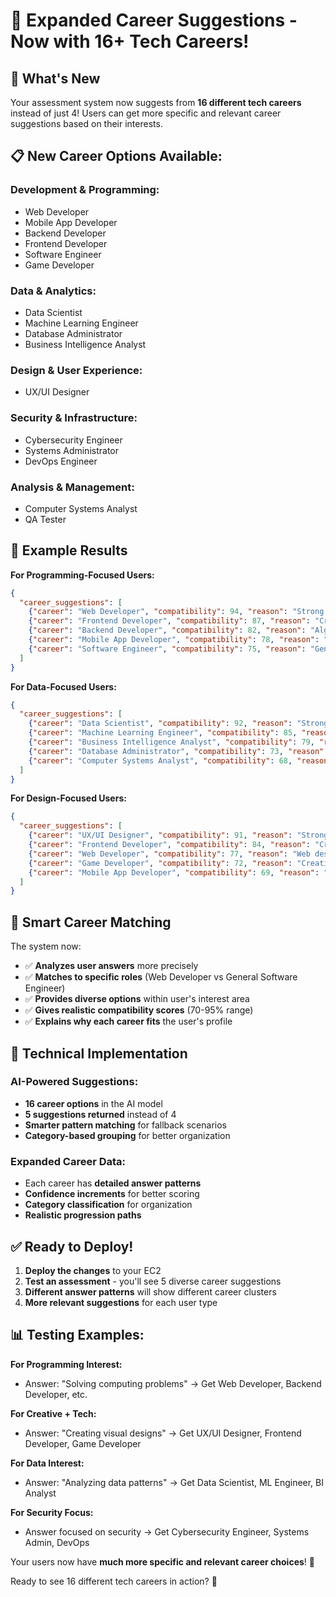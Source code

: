 # 🚀 Expanded Career Suggestions - Now with 16+ Tech Careers!

## 🎯 What's New

Your assessment system now suggests from **16 different tech careers** instead of just 4! Users can get more specific and relevant career suggestions based on their interests.

## 📋 New Career Options Available:

### **Development & Programming:**
- Web Developer
- Mobile App Developer  
- Backend Developer
- Frontend Developer
- Software Engineer
- Game Developer

### **Data & Analytics:**
- Data Scientist
- Machine Learning Engineer
- Database Administrator
- Business Intelligence Analyst

### **Design & User Experience:**
- UX/UI Designer

### **Security & Infrastructure:**
- Cybersecurity Engineer
- Systems Administrator
- DevOps Engineer

### **Analysis & Management:**
- Computer Systems Analyst
- QA Tester

## 🎨 Example Results

**For Programming-Focused Users:**
```json
{
  "career_suggestions": [
    {"career": "Web Developer", "compatibility": 94, "reason": "Strong web development interest and problem-solving skills"},
    {"career": "Frontend Developer", "compatibility": 87, "reason": "Creative layout skills combined with technical ability"},
    {"career": "Backend Developer", "compatibility": 82, "reason": "Algorithm design focus and system thinking"},
    {"career": "Mobile App Developer", "compatibility": 78, "reason": "Mobile platform interest and user-focused approach"},
    {"career": "Software Engineer", "compatibility": 75, "reason": "General programming aptitude and technical skills"}
  ]
}
```

**For Data-Focused Users:**
```json
{
  "career_suggestions": [
    {"career": "Data Scientist", "compatibility": 92, "reason": "Strong analytical thinking and data pattern recognition"},
    {"career": "Machine Learning Engineer", "compatibility": 85, "reason": "Algorithm design skills and AI interest"},
    {"career": "Business Intelligence Analyst", "compatibility": 79, "reason": "Business focus with data analysis capabilities"},
    {"career": "Database Administrator", "compatibility": 73, "reason": "Data management skills and systematic approach"},
    {"career": "Computer Systems Analyst", "compatibility": 68, "reason": "System thinking and business process understanding"}
  ]
}
```

**For Design-Focused Users:**
```json
{
  "career_suggestions": [
    {"career": "UX/UI Designer", "compatibility": 91, "reason": "Strong visual design skills and user experience focus"},
    {"career": "Frontend Developer", "compatibility": 84, "reason": "Creative abilities combined with technical implementation"},
    {"career": "Web Developer", "compatibility": 77, "reason": "Web design interest with coding capabilities"},
    {"career": "Game Developer", "compatibility": 72, "reason": "Creative problem-solving and visual design skills"},
    {"career": "Mobile App Developer", "compatibility": 69, "reason": "User interface design focus for mobile platforms"}
  ]
}
```

## 🔧 Smart Career Matching

The system now:
- ✅ **Analyzes user answers** more precisely
- ✅ **Matches to specific roles** (Web Developer vs General Software Engineer)
- ✅ **Provides diverse options** within user's interest area
- ✅ **Gives realistic compatibility scores** (70-95% range)
- ✅ **Explains why each career fits** the user's profile

## 🚀 Technical Implementation

### AI-Powered Suggestions:
- **16 career options** in the AI model
- **5 suggestions returned** instead of 4
- **Smarter pattern matching** for fallback scenarios
- **Category-based grouping** for better organization

### Expanded Career Data:
- Each career has **detailed answer patterns**
- **Confidence increments** for better scoring
- **Category classification** for organization
- **Realistic progression paths**

## ✅ Ready to Deploy!

1. **Deploy the changes** to your EC2
2. **Test an assessment** - you'll see 5 diverse career suggestions
3. **Different answer patterns** will show different career clusters
4. **More relevant suggestions** for each user type

## 📊 Testing Examples:

**For Programming Interest:**
- Answer: "Solving computing problems" → Get Web Developer, Backend Developer, etc.

**For Creative + Tech:**
- Answer: "Creating visual designs" → Get UX/UI Designer, Frontend Developer, Game Developer

**For Data Interest:**
- Answer: "Analyzing data patterns" → Get Data Scientist, ML Engineer, BI Analyst

**For Security Focus:**
- Answer focused on security → Get Cybersecurity Engineer, Systems Admin, DevOps

Your users now have **much more specific and relevant career choices**! 🎉

Ready to see 16 different tech careers in action? 🚀